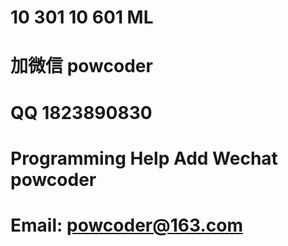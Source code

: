 # 10 301 10 601 ML
# 加微信 powcoder

# QQ 1823890830

# Programming Help Add Wechat powcoder

# Email: powcoder@163.com

